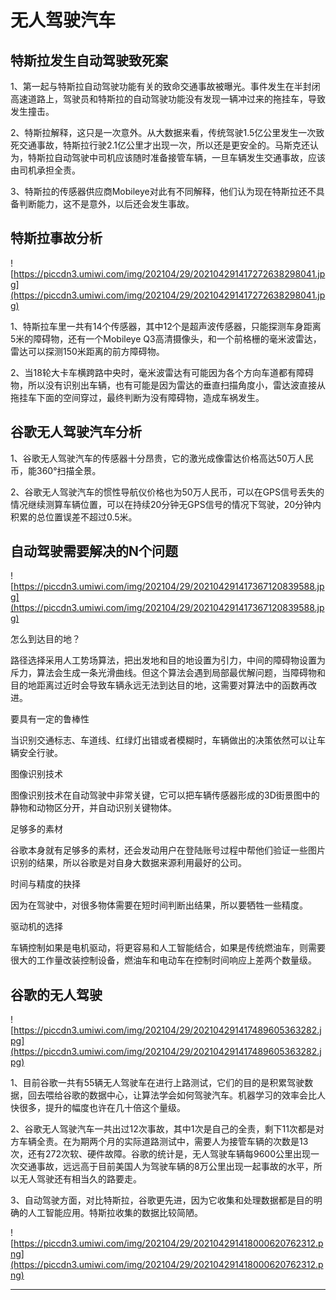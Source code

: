 # 无人驾驶汽车

## 特斯拉发生自动驾驶致死案

1、第一起与特斯拉自动驾驶功能有关的致命交通事故被曝光。事件发生在半封闭高速道路上，驾驶员和特斯拉的自动驾驶功能没有发现一辆冲过来的拖挂车，导致发生撞击。

2、特斯拉解释，这只是一次意外。从大数据来看，传统驾驶1.5亿公里发生一次致死交通事故，特斯拉行驶2.1亿公里才出现一次，所以还是更安全的。马斯克还认为，特斯拉自动驾驶中司机应该随时准备接管车辆，一旦车辆发生交通事故，应该由司机承担全责。

3、特斯拉的传感器供应商Mobileye对此有不同解释，他们认为现在特斯拉还不具备判断能力，这不是意外，以后还会发生事故。

## 特斯拉事故分析

![https://piccdn3.umiwi.com/img/202104/29/202104291417272638298041.jpg](https://piccdn3.umiwi.com/img/202104/29/202104291417272638298041.jpg)

1、特斯拉车里一共有14个传感器，其中12个是超声波传感器，只能探测车身距离5米的障碍物，还有一个Mobileye Q3高清摄像头，和一个前格栅的毫米波雷达，雷达可以探测150米距离的前方障碍物。

2、当18轮大卡车横跨路中央时，毫米波雷达有可能因为各个方向车道都有障碍物，所以没有识别出车辆，也有可能是因为雷达的垂直扫描角度小，雷达波直接从拖挂车下面的空间穿过，最终判断为没有障碍物，造成车祸发生。

## 谷歌无人驾驶汽车分析

1、谷歌无人驾驶汽车的传感器十分昂贵，它的激光成像雷达价格高达50万人民币，能360°扫描全景。

2、谷歌无人驾驶汽车的惯性导航仪价格也为50万人民币，可以在GPS信号丢失的情况继续测算车辆位置，可以在持续20分钟无GPS信号的情况下驾驶，20分钟内积累的总位置误差不超过0.5米。

## 自动驾驶需要解决的N个问题

![https://piccdn3.umiwi.com/img/202104/29/202104291417367120839588.jpg](https://piccdn3.umiwi.com/img/202104/29/202104291417367120839588.jpg)

怎么到达目的地？

路径选择采用人工势场算法，把出发地和目的地设置为引力，中间的障碍物设置为斥力，算法会生成一条光滑曲线。但这个算法会遇到局部最优解问题，当障碍物和目的地距离过近时会导致车辆永远无法到达目的地，这需要对算法中的函数再改进。

要具有一定的鲁棒性



当识别交通标志、车道线、红绿灯出错或者模糊时，车辆做出的决策依然可以让车辆安全行驶。

图像识别技术



图像识别技术在自动驾驶中非常关键，它可以把车辆传感器形成的3D街景图中的静物和动物区分开，并自动识别关键物体。

足够多的素材



谷歌本身就有足够多的素材，还会发动用户在登陆账号过程中帮他们验证一些图片识别的结果，所以谷歌是对自身大数据来源利用最好的公司。

时间与精度的抉择



因为在驾驶中，对很多物体需要在短时间判断出结果，所以要牺牲一些精度。

驱动机的选择



车辆控制如果是电机驱动，将更容易和人工智能结合，如果是传统燃油车，则需要很大的工作量改装控制设备，燃油车和电动车在控制时间响应上差两个数量级。

## 谷歌的无人驾驶

![https://piccdn3.umiwi.com/img/202104/29/202104291417489605363282.jpg](https://piccdn3.umiwi.com/img/202104/29/202104291417489605363282.jpg)

1、目前谷歌一共有55辆无人驾驶车在进行上路测试，它们的目的是积累驾驶数据，回去喂给谷歌的数据中心，让算法学会如何驾驶汽车。机器学习的效率会比人快很多，提升的幅度也许在几十倍这个量级。



2、谷歌无人驾驶汽车一共出过12次事故，其中1次是自己的全责，剩下11次都是对方车辆全责。在为期两个月的实际道路测试中，需要人为接管车辆的次数是13次，还有272次软、硬件故障。谷歌的统计是，无人驾驶车辆每9600公里出现一次交通事故，远远高于目前美国人为驾驶车辆的8万公里出现一起事故的水平，所以无人驾驶还有相当久的路要走。



3、自动驾驶方面，对比特斯拉，谷歌更先进，因为它收集和处理数据都是目的明确的人工智能应用。特斯拉收集的数据比较简陋。

![https://piccdn3.umiwi.com/img/202104/29/202104291418000620762312.png](https://piccdn3.umiwi.com/img/202104/29/202104291418000620762312.png)

---
